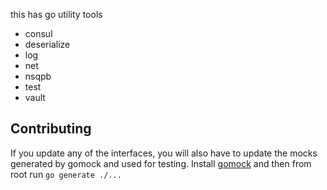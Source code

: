 this has go utility tools


- consul
- deserialize
- log
- net
- nsqpb
- test
- vault


## Contributing 

If you update any of the interfaces, you will also have to update the mocks generated by gomock and used for testing. Install [gomock](https://github.com/golang/mock) and then from root run `go generate ./...` 